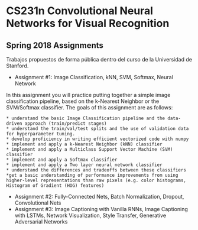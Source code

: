 # CS231n Convolutional Neural Networks for Visual Recognition

## Spring 2018 Assignments

Trabajos propuestos de forma pública dentro del curso de la Universidad de Stanford.

* Assignment #1: Image Classification, kNN, SVM, Softmax, Neural Network

In this assignment you will practice putting together a simple image classification pipeline, based on the k-Nearest Neighbor or the SVM/Softmax classifier. The goals of this assignment are as follows:

    * understand the basic Image Classification pipeline and the data-driven approach (train/predict stages)
    * understand the train/val/test splits and the use of validation data for hyperparameter tuning.
    * develop proficiency in writing efficient vectorized code with numpy
    * implement and apply a k-Nearest Neighbor (kNN) classifier
    * implement and apply a Multiclass Support Vector Machine (SVM) classifier
    * implement and apply a Softmax classifier
    * implement and apply a Two layer neural network classifier
    * understand the differences and tradeoffs between these classifiers
    *get a basic understanding of performance improvements from using higher-level representations than raw pixels (e.g. color histograms, Histogram of Gradient (HOG) features)

* Assignment #2: Fully-Connected Nets, Batch Normalization, Dropout, Convolutional Nets
* Assignment #3: Image Captioning with Vanilla RNNs, Image Captioning with LSTMs, Network Visualization, Style Transfer, Generative Adversarial Networks